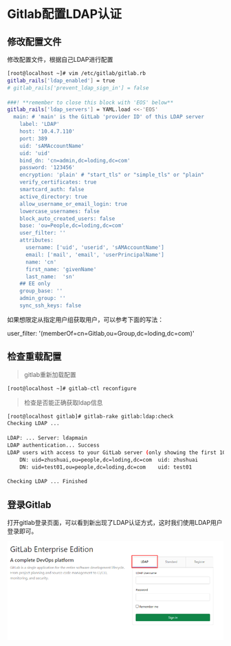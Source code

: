 # Gitlab配置LDAP认证



## 修改配置文件

修改配置文件，根据自己LDAP进行配置

```sh
[root@localhost ~]# vim /etc/gitlab/gitlab.rb
gitlab_rails['ldap_enabled'] = true
# gitlab_rails['prevent_ldap_sign_in'] = false

###! **remember to close this block with 'EOS' below**
gitlab_rails['ldap_servers'] = YAML.load <<-'EOS'
  main: # 'main' is the GitLab 'provider ID' of this LDAP server
    label: 'LDAP'
    host: '10.4.7.110'
    port: 389
    uid: 'sAMAccountName'
    uid: 'uid'
    bind_dn: 'cn=admin,dc=loding,dc=com'
    password: '123456'
    encryption: 'plain' # "start_tls" or "simple_tls" or "plain"
    verify_certificates: true
    smartcard_auth: false
    active_directory: true
    allow_username_or_email_login: true
    lowercase_usernames: false
    block_auto_created_users: false
    base: 'ou=People,dc=loding,dc=com'
    user_filter: ''
    attributes:
      username: ['uid', 'userid', 'sAMAccountName']
      email: ['mail', 'email', 'userPrincipalName']
      name: 'cn'
      first_name: 'givenName'
      last_name:  'sn'
    ## EE only
    group_base: ''
    admin_group: ''
    sync_ssh_keys: false
```

如果想限定从指定用户组获取用户，可以参考下面的写法：

user_filter: '(memberOf=cn=Gitlab,ou=Group,dc=loding,dc=com)'

## 检查重载配置

> gitlab重新加载配置

```sh
[root@localhost ~]# gitlab-ctl reconfigure
```



> 检查是否能正确获取ldap信息

```sh
[root@localhost gitlab]# gitlab-rake gitlab:ldap:check
Checking LDAP ...

LDAP: ... Server: ldapmain
LDAP authentication... Success
LDAP users with access to your GitLab server (only showing the first 100 results)
	DN: uid=zhushuai,ou=people,dc=loding,dc=com	 uid: zhushuai
	DN: uid=test01,ou=people,dc=loding,dc=com	 uid: test01

Checking LDAP ... Finished
```



## 登录Gitlab

打开gitlab登录页面，可以看到新出现了LDAP认证方式，这时我们使用LDAP用户登录即可。

![image-20200924221824245](../images/image-20200924221824245.png)